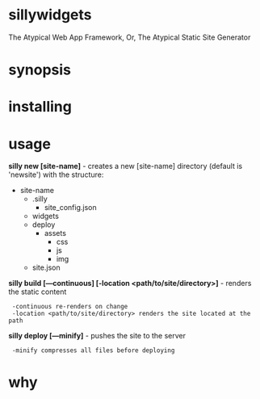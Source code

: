 # sillywidgets

The Atypical Web App Framework, Or, The Atypical Static Site Generator

# synopsis

# installing

# usage

**silly new [site-name]** - creates a new [site-name] directory (default is 'newsite') with the structure:

* site-name
    * .silly
        * site_config.json
	* widgets
    * deploy
	    * assets
	        * css
		    * js
		    * img
    * site.json

**silly build [—continuous] [-location <path/to/site/directory>]** - renders the static content  

     -continuous re-renders on change  
     -location <path/to/site/directory> renders the site located at the path    
  
**silly deploy [—minify]** - pushes the site to the server  

     -minify compresses all files before deploying  
  
# why


